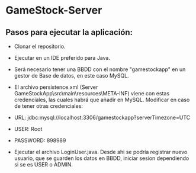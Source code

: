 # GameStock-Server

## Pasos para ejecutar la aplicación:
- Clonar el repositorio.
- Ejecutar en un IDE preferido para Java.
- Será necesario tener una BBDD con el nombre "gamestockapp" en un gestor de Base de datos, en este caso MySQL.
- El archivo persistence.xml (Server GameStockApp\src\main\resources\META-INF) viene con estas credenciales, las cuales habrá que añadir en MySQL. Modificar en caso de tener otras credenciales:
- URL: jdbc:mysql://localhost:3306/gamestockapp?serverTimezone=UTC
- USER: Root
- PASSWORD: 898989

- Ejecutar el archivo LoginUser.java. Desde ahi se podría registrar nuevo usuario, que se guarden los datos en BBDD, iniciar sesion dependiendo si se es USER o ADMIN.
